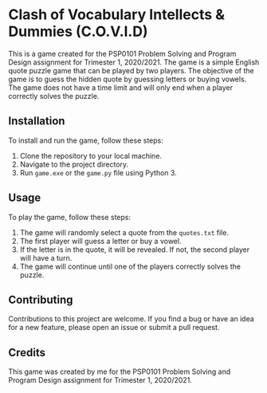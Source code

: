 # Clash of Vocabulary Intellects & Dummies (C.O.V.I.D)

This is a game created for the PSP0101 Problem Solving and Program Design assignment for Trimester 1, 2020/2021. The game is a simple English quote puzzle game that can be played by two players. The objective of the game is to guess the hidden quote by guessing letters or buying vowels. The game does not have a time limit and will only end when a player correctly solves the puzzle.

## Installation

To install and run the game, follow these steps:

1. Clone the repository to your local machine.
2. Navigate to the project directory.
3. Run `game.exe` or the `game.py` file using Python 3.

## Usage

To play the game, follow these steps:

1. The game will randomly select a quote from the `quotes.txt` file.
2. The first player will guess a letter or buy a vowel.
3. If the letter is in the quote, it will be revealed. If not, the second player will have a turn.
4. The game will continue until one of the players correctly solves the puzzle.

## Contributing

Contributions to this project are welcome. If you find a bug or have an idea for a new feature, please open an issue or submit a pull request.

## Credits

This game was created by me for the PSP0101 Problem Solving and Program Design assignment for Trimester 1, 2020/2021.
